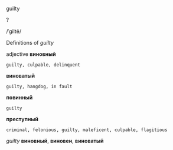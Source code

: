 guilty

?

/ˈɡiltē/

Definitions of _guilty_

adjective
**виновный**

    guilty, culpable, delinquent
**виноватый**

    guilty, hangdog, in fault
**повинный**

    guilty
**преступный**

    criminal, felonious, guilty, maleficent, culpable, flagitious

_guilty_
**виновный**, **виновен**, **виноватый**